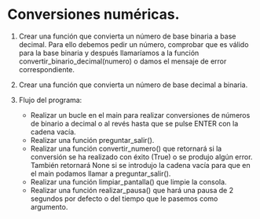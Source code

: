 # Conversiones numéricas.

1. Crear una función que convierta un número de base binaria a base decimal. Para ello debemos pedir un número, comprobar que es válido para la base binaria y después llamaríamos a la función convertir_binario_decimal(numero) o damos el mensaje de error correspondiente.

2. Crear una función que convierta un número de base decimal a binaria.

3. Flujo del programa:

   - Realizar un bucle en el main para realizar conversiones de números de binario a decimal o al revés hasta que se pulse ENTER con la cadena vacía.
   - Realizar una función preguntar_salir().
   - Realizar una función convertir_numero() que retornará si la conversión se ha realizado con éxito (True) o se produjo algún error. También retornará None si se introdujo la cadena vacía para que en el main podamos llamar a preguntar_salir().
   - Realizar una función limpiar_pantalla() que limpie la consola.
   - Realizar una función realizar_pausa() que hará una pausa de 2 segundos por defecto o del tiempo que le pasemos como argumento.
